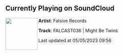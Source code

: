 ## Currently Playing on SoundCloud

[<img align="left" width="100" src="https://i1.sndcdn.com/artworks-h7LN5wzeW1KHdyZy-7pVvUQ-t500x500.jpg">](https://soundcloud.com/falsiverecords/falcast036-might-be-twins)

**Artist**: Falsive Records 

**Track**: FALCAST036 | Might Be Twins

Last updated at 05/05/2023 09:56
